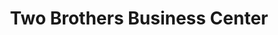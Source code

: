 ---
title: "Two Brothers Business Center"
url: /gbarnga/two-brothers-business-center-gst-road/
shop: Lebensmittel
---